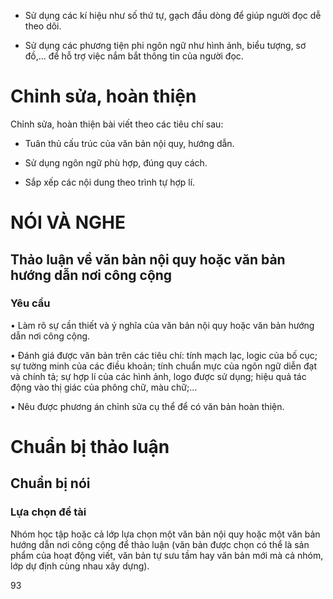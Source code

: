 - Sử dụng các kí hiệu như số thứ tự, gạch đầu dòng để giúp người đọc dễ theo dõi.

- Sử dụng các phương tiện phi ngôn ngữ như hình ảnh, biểu tượng, sơ đồ,... để hỗ trợ việc nắm bắt thông tin của người đọc.

# Chỉnh sửa, hoàn thiện

Chỉnh sửa, hoàn thiện bài viết theo các tiêu chí sau:

- Tuân thủ cấu trúc của văn bản nội quy, hướng dẫn.

- Sử dụng ngôn ngữ phù hợp, đúng quy cách.

- Sắp xếp các nội dung theo trình tự hợp lí.

# NÓI VÀ NGHE

## Thảo luận về văn bản nội quy hoặc văn bản hướng dẫn nơi công cộng

### Yêu cầu

• Làm rõ sự cần thiết và ý nghĩa của văn bản nội quy hoặc văn bản hướng dẫn nơi công cộng.

• Đánh giá được văn bản trên các tiêu chí: tính mạch lạc, logic của bố cục; sự tường minh của các điều khoản; tính chuẩn mực của ngôn ngữ diễn đạt và chính tả; sự hợp lí của các hình ảnh, logo được sử dụng; hiệu quả tác động vào thị giác của phông chữ, màu chữ;...

• Nêu được phương án chỉnh sửa cụ thể để có văn bản hoàn thiện.

# Chuẩn bị thảo luận

## Chuẩn bị nói

### Lựa chọn đề tài

Nhóm học tập hoặc cả lớp lựa chọn một văn bản nội quy hoặc một văn bản hướng dẫn nơi công cộng để thảo luận (văn bản được chọn có thể là sản phẩm của hoạt động viết, văn bản tự sưu tầm hay văn bản mới mà cả nhóm, lớp dự định cùng nhau xây dựng).

93